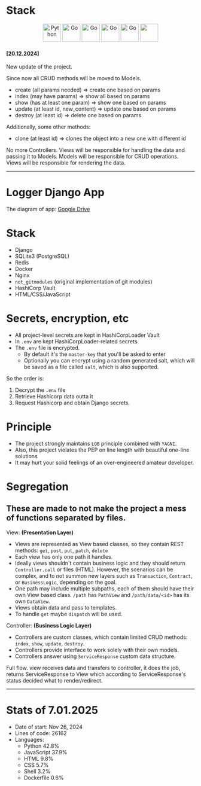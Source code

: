 # Stack 

<p align="center">
<img src="https://e7.pngegg.com/pngimages/10/113/png-clipart-django-web-development-web-framework-python-software-framework-django-text-trademark-thumbnail.png" alt="Python" width="48" height="48" />
<img src="https://encrypted-tbn0.gstatic.com/images?q=tbn:ANd9GcRFRo0Y8B-K-skRKINQNGB_LQz029Cf9VEcsw&s" alt="Go" width="48" height="48" />
<img src="https://encrypted-tbn0.gstatic.com/images?q=tbn:ANd9GcT_Jxyptf2jPCbEozdlBsQhJBzws8ek2CoeZg&s" alt="Go" width="48" height="48" />
<img src="https://encrypted-tbn0.gstatic.com/images?q=tbn:ANd9GcR-4q2h8RjVBQY75dIRbZI3A4V3G_UGGVutUB72egCcWuKt2VZA2MvSsb5CgLT9l5fXELg&usqp=CAU" alt="Go" width="48" height="48" />
<img src="https://encrypted-tbn0.gstatic.com/images?q=tbn:ANd9GcRsbQP2DoSO32lDEtfRfMDsrpAhn-qUxh-9YMvFqDuYuH5NgkfrBlj1l3mjDGca0z4z7Fg&usqp=CAU" alt="Go" width="48" height="48" />
<img src="https://encrypted-tbn0.gstatic.com/images?q=tbn:ANd9GcQLXdPtfBobUsKl5vwAxC34rwz9EsqOF2Tj9w&s" alt="" width="48" height="48" />
</p>



#### [20.12.2024] 
New update of the project. 

Since now all CRUD methods will be moved to Models.
- create (all params needed) => create one based on params
- index (may have params) => show all based on params 
- show (has at least one param) => show one based on params
- update (at least id, new_content) => update one based on params
- destroy (at least id) => delete one based on params

Additionally, some other methods:
- clone (at least id) => clones the object into a new one with different id


No more Controllers. Views will be responsible for handling the data and passing it to Models. Models will be responsible for CRUD operations. Views will be responsible for rendering the data.

---
# Logger Django App

The diagram of app: [Google Drive](https://drive.google.com/file/d/1aD0W2nmfU3mZkTCkDyJxTl87X1wKRheW/view?usp=sharing)


# Stack
- Django
- SQLite3 (PostgreSQL)
- Redis
- Docker
- Nginx
- `not_gitmodules` (original implementation of git modules)
- HashiCorp Vault
- HTML/CSS/JavaScript


# Secrets, encryption, etc

- All project-level secrets are kept in HashiCorpLoader Vault
- In `.env` are kept HashiCorpLoader-related secrets
- The `.env` file is encrypted.
  - By default it's the `master-key` that you'll be asked to enter
  - Optionally you can encrypt using a random generated salt, which will be saved as a file called `salt`, which is also supported.

So the order is:
1. Decrypt the `.env` file
2. Retrieve Hashicorp data outta it
3. Request Hashicorp and obtain Django secrets.

# Principle

- The project strongly maintains `LOB` principle combined with `YAGNI`. 
- Also, this project violates the PEP on line length with beautiful one-line solutions 
- It may hurt your solid feelings of an over-engineered amateur developer. 


# Segregation

## These are made to not make the project a mess of functions separated by files.

View: **(Presentation Layer)**
- Views are represented as View based classes, so they contain REST methods: `get`, `post`, `put`, `patch`, `delete`
- Each view has only one path it handles.
- Ideally views shouldn't contain business logic and they should return `Controller.call` or files (HTML). However, the scenarios can be complex, and to not summon new layers such as `Transaction`, `Contract`, or `BusinessLogic`, depending on the goal.
- One path may include multiple subpaths, each of them should have their own View based class. `/path` has `PathView` and `/path/data/<id>` has its own `DataView`.
- Views obtain data and pass to templates.
- To handle `get` maybe `dispatch` will be used.

  
Controller: **(Business Logic Layer)**
- Controllers are custom classes, which contain limited CRUD methods: `index`, `show`, `update`, `destroy`. 
- Controllers provide interface to work solely with their own models.
- Controllers answer using `ServiceResponse` custom data structure.

Full flow. view receives data and transfers to controller, it does the job, returns ServiceResponse to View which according to ServiceResponse's status decided what to render/redirect.

---

# Stats of 7.01.2025

- Date of start: Nov 26, 2024
- Lines of code: 26162
- Languages: 
    - Python 42.8%
    - JavaScript 37.9%
    - HTML 9.8%
    - CSS 5.7%
    - Shell 3.2%
    - Dockerfile 0.6%
